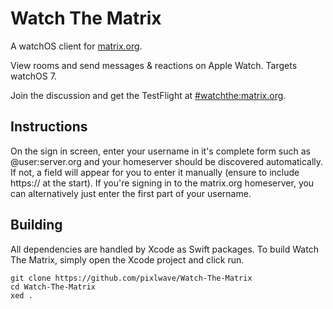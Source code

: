 # Watch The Matrix

A watchOS client for [matrix.org](https://www.matrix.org).

View rooms and send messages & reactions on Apple Watch. Targets watchOS 7.

Join the discussion and get the TestFlight at [#watchthe:matrix.org](https://matrix.to/#/#watchthe:matrix.org).

## Instructions

On the sign in screen, enter your username in it's complete form such as @user:server.org and your homeserver should be discovered automatically. If not, a field will appear for you to enter it manually (ensure to include https:// at the start). If you're signing in to the matrix.org homeserver, you can alternatively just enter the first part of your username. 

## Building

All dependencies are handled by Xcode as Swift packages. To build Watch The Matrix, simply open the Xcode project and click run.

```
git clone https://github.com/pixlwave/Watch-The-Matrix
cd Watch-The-Matrix
xed .
```

